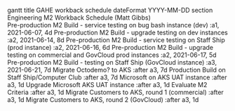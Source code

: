 gantt
    title GAHE workback schedule
    dateFormat  YYYY-MM-DD
    section Engineering M2 Workback Schedule (Matt Gibbs)	
    Pre-production M2 Build - service testing on bug bash instance (dev)                    :a1, 2021-06-07, 4d
    Pre-production M2 Build - upgrade testing on dev instances                              :a2, 2021-06-14, 8d
    Pre-production M2 Build - service testing on Staff Ship (prod instance)                 :a2, 2021-06-16, 6d
    Pre-production M2 Build - upgrade testing on commercial and GovCloud prod instances     :a2, 2021-06-17, 5d
    Pre-production M2 Build - testing on Staff Ship (GovCloud instance)                     :a3, 2021-06-21, 7d
    Migrate Octodemo? to AKS                                                                :after a3, 7d
    Production Build on Staff Ship/Computer Club                                            :after a3, 7d
    Microsoft on AKS UAT instance                                                           :after a3, 1d
    Upgrade Microsoft AKS UAT instance                                                      :after a3, 1d
    Evaluate M2 Criteria                                                                    :after a3, 1d
    Migrate Customers to AKS, round 1 (commercial)                                          :after a3, 1d
    Migrate Customers to AKS, round 2 (GovCloud)                                            :after a3, 1d
